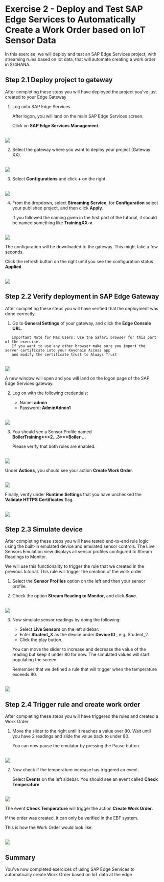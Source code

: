 # Exercise 2 - Deploy and Test SAP Edge Services to Automatically Create a Work Order based on IoT Sensor Data

In this exercise, we will deploy and test an SAP Edge Services project, with streaming rules based on Iot data, that will automate creating a work order in S/4HANA.

## Step 2.1 Deploy project to gateway

After completing these steps you will have deployed the project you've just created to your Edge Gateway

1. Log onto SAP Edge Services.

   After logon, you will land on the main SAP Edge Services screen.
   
   Click on __SAP Edge Services Management__.

<br>![](/exercises/ex1/images/Ex2_Step1_1.png)

2. Select the gateway where you want to deploy your project (Gateway XX).

<br>![](/exercises/ex1/images/Ex2_Step1_2.png)

3. Select __Configurations__ and click __+__ on the right.

<br>![](/exercises/ex1/images/Ex2_Step1_3.png)

4. From the dropdown, select __Streaming Service__, for __Configuration__ select your published project, and then click __Apply__.

   If you followed the naming given in the first part of the tutorial, it should be named something like __TrainingXX-v__.

<br>![](/exercises/ex1/images/Ex2_Step1_4_1.png)

   The configuration will be downloaded to the gateway. This might take a few seconds.

   Click the refresh button on the right until you see the configuration status __Applied__.
   
<br>![](/exercises/ex1/images/Ex2_Step1_4_2.png)   

## Step 2.2 Verify deployment in SAP Edge Gateway

After completing these steps you will have verified that the deployment was done correctly.

1.	Go to __General Settings__ of your gateway, and click the __Edge Console URL__.

```
   Important Note for Mac Users: Use the Safari browser for this part of the exercise. 
   If you want to use any other browser make sure you import the server certificate into your Keychain Access app
   and modify the certificate trust to Always Trust
```
<br>![](/exercises/ex1/images/Ex2_Step2_1.png)
    
   A new window will open and you will land on the logon page of the SAP Edge Services gateway.
      
2. Log on with the following credentials:

   - Name: __admin__
   - Password: __AdminAdmin1__
   
<br>![](/exercises/ex1/images/Ex2_Step2_2.png)     

3. You should see a Sensor Profile named __BoilerTraining>>>2...3>>>Boiler ...__

   Please verify that both rules are enabled.

<br>![](/exercises/ex1/images/Ex2_Step2_3_1.png)   

   Under __Actions__, you should see your action __Create Work Order__.

<br>![](/exercises/ex1/images/Ex2_Step2_3_2.png)   

   Finally, verify under __Runtime Settings__ that you have unchecked the __Validate HTTPS Certificates__ flag.

<br>![](/exercises/ex1/images/Ex2_Step2_3_3.png)  

## Step 2.3 Simulate device

After completing these steps you will have tested end-to-end rule logic using the built-in emulated device and emulated sensor controls. The Live Sensors Emulation view displays all sensor profiles configured to Stream Readings to Monitor.

We will use this functionality to trigger the rule that we created in the previous tutorial. This rule will trigger the creation of the work order.

1. Select the __Sensor Profiles__ option on the left and then your sensor profile.

2. Check the option __Stream Reading to Monitor__, and click __Save__.

<br>![](/exercises/ex1/images/Ex2_Step3_2.png)  

3. Now simulate sensor readings by doing the following:

   - Select __Live Sensors__ on the left sidebar.
   - Enter __Student_X__ as the device under __Device ID__ , e.g. Student_2.
   - Click the play button.
   
   You can move the slider to increase and decrease the value of the reading but keep it under 80 for now. The simulated values will start populating the screen.

   Remember that we defined a rule that will trigger when the temperature exceeds 80.

<br>![](/exercises/ex1/images/Ex2_Step3_3.png)  

## Step 2.4 Trigger rule and create work order

After completing these steps you will have triggered the rules and created a Work Order 

1. Move the slider to the right until it reaches a value over 80. Wait until you have 2 readings and slide the value back to under 80.

   You can now pause the emulator by pressing the Pause button.

<br>![](/exercises/ex1/images/Ex2_Step4_1.png) 

2. Now check if the temperature increase has triggered an event.

   Select __Events__ on the left sidebar. You should see an event called __Check Temperature__
   
<br>![](/exercises/ex1/images/Ex2_Step4_2_1.png) 

   The event __Check Temperature__ will trigger the action __Create Work Order__.
   
   If the order was created, it can only be verified in the EBF system.
   
   This is how the Work Order would look like:

<br>![](/exercises/ex1/images/Ex2_Step4_2_2.png) 
   

## Summary

You've now completed exercices of using SAP Edge Services to automatically create Work Order based on IoT data at the edge 

